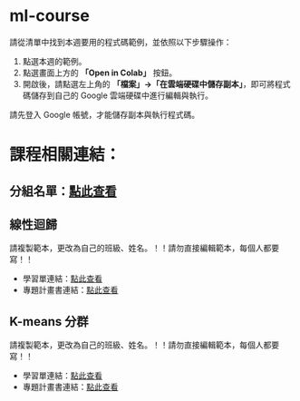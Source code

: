 # ml-course


請從清單中找到本週要用的程式碼範例，並依照以下步驟操作：

1. 點選本週的範例。  
2. 點選畫面上方的 **「Open in Colab」** 按鈕。  
3. 開啟後，請點選左上角的 **「檔案」→「在雲端硬碟中儲存副本」**，即可將程式碼儲存到自己的 Google 雲端硬碟中進行編輯與執行。

請先登入 Google 帳號，才能儲存副本與執行程式碼。


# 課程相關連結：
## 分組名單：[點此查看](https://docs.google.com/spreadsheets/d/16HP45yqOUY35baPUUhQ6DDAzp7MP7_hWDdAm8cXUugU/edit?usp=sharing)

## 線性迴歸
請複製範本，更改為自己的班級、姓名。！！請勿直接編輯範本，每個人都要寫！！
- 學習單連結：[點此查看](https://drive.google.com/drive/folders/1PflGPr1jr_R8uyNDxeRgujXWFxol9m-k?usp=sharing)
- 專題計畫書連結：[點此查看](https://drive.google.com/drive/folders/10zYJUABZoGcanxJqFnVheGSGoVqPprK3?usp=sharing)

## K-means 分群
請複製範本，更改為自己的班級、姓名。！！請勿直接編輯範本，每個人都要寫！！
- 學習單連結：[點此查看](#)
- 專題計畫書連結：[點此查看](#)



